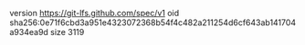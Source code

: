 version https://git-lfs.github.com/spec/v1
oid sha256:0e71f6cbd3a951e4323072368b54f4c482a211254d6cf643ab141704a934ea9d
size 3119
